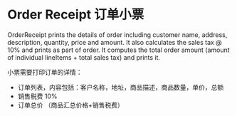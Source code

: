 # Order Receipt 订单小票

OrderReceipt prints the details of order including customer name, address, description, quantity, price and amount. It also calculates the sales tax @ 10% and prints as part
of order. It computes the total order amount (amount of individual lineItems + total sales tax) and prints it.

小票需要打印订单的详情：

* 订单列表，内容包括：客户名称，地址，商品描述，商品数量，单价，总额
* 销售税费 10%
* 订单总价 （商品汇总价格+销售税费）

